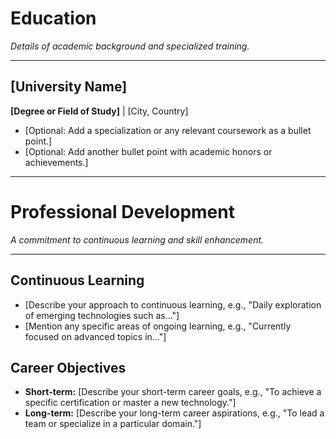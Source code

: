 <!--
INSTRUCTIONS:
1.  Replace "[University Name]" with the name of your university or institution.
2.  Replace "[Degree or Field of Study]" with your degree or field of study.
3.  Replace "[City, Country]" with the location of the institution.
4.  Add any specializations or notes as bullet points.
5.  You can add or remove sections like "Professional Development" as needed.
-->

# Education

*Details of academic background and specialized training.*

---

## [University Name]
**[Degree or Field of Study]** | [City, Country]
- [Optional: Add a specialization or any relevant coursework as a bullet point.]
- [Optional: Add another bullet point with academic honors or achievements.]

---

# Professional Development

*A commitment to continuous learning and skill enhancement.*

---

## Continuous Learning
- [Describe your approach to continuous learning, e.g., "Daily exploration of emerging technologies such as..."]
- [Mention any specific areas of ongoing learning, e.g., "Currently focused on advanced topics in..."]

## Career Objectives
- **Short-term:** [Describe your short-term career goals, e.g., "To achieve a specific certification or master a new technology."]
- **Long-term:** [Describe your long-term career aspirations, e.g., "To lead a team or specialize in a particular domain."]
